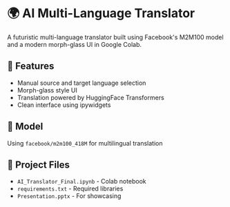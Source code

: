 # 🌍 AI Multi-Language Translator

A futuristic multi-language translator built using Facebook's M2M100 model and a modern morph-glass UI in Google Colab.

## 🔧 Features
- Manual source and target language selection
- Morph-glass style UI
- Translation powered by HuggingFace Transformers
- Clean interface using ipywidgets

## 🧠 Model
Using `facebook/m2m100_418M` for multilingual translation

## 📁 Project Files
- `AI_Translator_Final.ipynb` - Colab notebook
- `requirements.txt` - Required libraries
- `Presentation.pptx` - For showcasing
